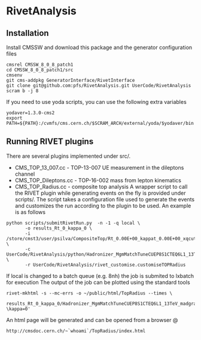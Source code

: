 RivetAnalysis
=============

## Installation

Install CMSSW and download this package and the generator configuration files
```
cmsrel CMSSW_8_0_8_patch1
cd CMSSW_8_0_8_patch1/src
cmsenv
git cms-addpkg GeneratorInterface/RivetInterface 
git clone git@github.com:pfs/RivetAnalysis.git UserCode/RivetAnalysis
scram b -j 8
```
If you need to use yoda scripts, you can use the following extra variables
```
yodaver=1.3.0-cms2
export PATH=${PATH}:/cvmfs/cms.cern.ch/$SCRAM_ARCH/external/yoda/$yodaver/bin
```

## Running RIVET plugins

There are several plugins implemented under src/. 
   * CMS_TOP_13_007.cc - TOP-13-007 UE measurement in the dileptons channel  
   * CMS_TOP_Dileptons.cc - TOP-16-002 mass from lepton kinematics
   * CMS_TOP_Radius.cc - composite top analysis
A wrapper script to call the RIVET plugin while generating events on the fly is provided 
under scripts/. The script takes a configuration file used to generate the events and 
customizes the run according to the plugin to be used.
An example is as follows
```
python scripts/submitRivetRun.py  -n -1 -q local \
       -o results_Rt_0_kappa_0 \
       -i /store/cmst3/user/psilva/CompositeTop/Rt_0.00E+00_kappat_0.00E+00_xqcut_20.0_njetmax_1_qcut_30.0.root \
       -c UserCode/RivetAnalysis/python/Hadronizer_MgmMatchTuneCUEP8S1CTEQ6L1_13TeV_madgraph_pythia8_Tauola_cff \
       -r UserCode/RivetAnalysis/rivet_customise.customiseTOPRadius
```
If local is changed to a batch queue (e.g. 8nh) the job is submited to lxbatch for execution
The output of the job can be plotted using the standard tools

```
rivet-mkhtml -s --mc-errs -o ~/public/html/TopRadius --times \
	     results_Rt_0_kappa_0/Hadronizer_MgmMatchTuneCUEP8S1CTEQ6L1_13TeV_madgraph_pythia8_Tauola_cff/out_1.yoda:'R_{t}=0 \kappa=0'
```
An html page will be generated and can be opened from a browser @
```
http://cmsdoc.cern.ch/~`whoami`/TopRadius/index.html
```

